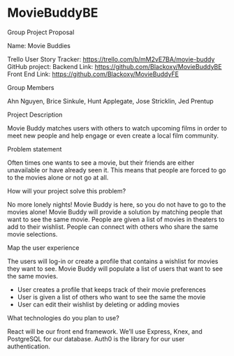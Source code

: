 # MovieBuddyBE

Group Project Proposal

Name: Movie Buddies

Trello User Story Tracker: https://trello.com/b/mM2vE7BA/movie-buddy \
GitHub project: Backend Link: https://github.com/Blackoxy/MovieBuddyBE \
Front End Link: https://github.com/Blackoxy/MovieBuddyFE 

Group  Members

Ahn Nguyen, Brice Sinkule, Hunt Applegate, Jose Stricklin, Jed Prentup

Project Description

Movie Buddy matches users with others to watch upcoming films in order to meet new people and help engage or even create a local film community.

Problem statement

Often times one wants to see a movie, but their friends are either unavailable or have already seen it. This means that people are forced to go to the movies alone or not go at all.

How will your project solve this problem?

No more lonely nights! Movie Buddy is here, so you do not have to go to the movies alone!
Movie Buddy will provide a solution by matching people that want to see the same movie. People are given a list of movies in theaters to add to their wishlist. People can connect with others who share the same movie selections.

Map the user experience

The users will log-in or create a profile that contains a wishlist for movies they want to see. Movie Buddy will populate a list of users that want to see the same movies.

- User creates a profile that keeps track of their movie preferences
- User is given a list of others who want to see the same the movie
- User can edit their wishlist by deleting or adding movies

What technologies do you plan to use?

React will be our front end framework.  We’ll use Express, Knex, and PostgreSQL for our database.  Auth0 is the library for our user authentication.  

